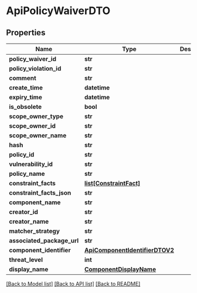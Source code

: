 # ApiPolicyWaiverDTO

## Properties
Name | Type | Description | Notes
------------ | ------------- | ------------- | -------------
**policy_waiver_id** | **str** |  | [optional] 
**policy_violation_id** | **str** |  | [optional] 
**comment** | **str** |  | [optional] 
**create_time** | **datetime** |  | [optional] 
**expiry_time** | **datetime** |  | [optional] 
**is_obsolete** | **bool** |  | [optional] 
**scope_owner_type** | **str** |  | [optional] 
**scope_owner_id** | **str** |  | [optional] 
**scope_owner_name** | **str** |  | [optional] 
**hash** | **str** |  | [optional] 
**policy_id** | **str** |  | [optional] 
**vulnerability_id** | **str** |  | [optional] 
**policy_name** | **str** |  | [optional] 
**constraint_facts** | [**list[ConstraintFact]**](ConstraintFact.md) |  | [optional] 
**constraint_facts_json** | **str** |  | [optional] 
**component_name** | **str** |  | [optional] 
**creator_id** | **str** |  | [optional] 
**creator_name** | **str** |  | [optional] 
**matcher_strategy** | **str** |  | [optional] 
**associated_package_url** | **str** |  | [optional] 
**component_identifier** | [**ApiComponentIdentifierDTOV2**](ApiComponentIdentifierDTOV2.md) |  | [optional] 
**threat_level** | **int** |  | [optional] 
**display_name** | [**ComponentDisplayName**](ComponentDisplayName.md) |  | [optional] 

[[Back to Model list]](../README.md#documentation-for-models) [[Back to API list]](../README.md#documentation-for-api-endpoints) [[Back to README]](../README.md)

